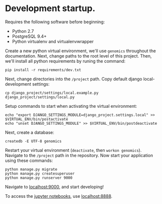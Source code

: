 # Development startup.

Requires the following software before beginning:

- Python 2.7
- PostgreSQL 9.4+
- Python virtualenv and virtualenvwrapper

Create a new python virtual environment, we'll use `genomics` throughout the
documentation. Next, change paths to the root level of this project. Then, we'll install
all python requirements by runing the command:

```
pip install -r requirements/dev.txt
```

Next, change directories into the `/project` path. Copy default django local-development settings:

```
cp django_project/settings/local.example.py django_project/settings/local.py
```

Setup commands to start when activating the virtual environment:

```
echo "export DJANGO_SETTINGS_MODULE=django_project.settings.local" >> $VIRTUAL_ENV/bin/postactivate
echo "unset DJANGO_SETTINGS_MODULE" >> $VIRTUAL_ENV/bin/postdeactivate
```

Next, create a database:

```
createdb -E UTF-8 genomics
```

Restart your virtual environment (`deactivate`, then `workon genomics`). Navigate
to the `/project` path in the repository. Now start your application using these
commands:

```
python manage.py migrate
python manage.py createsuperuser
python manage.py runserver 9000
```

Navigate to [localhost:9000](http://127.0.0.1:9000/), and start developing!

To access the [jupyter notebooks](http://jupyter.org/), use [localhost:8888](http://127.0.0.1:8888/).
